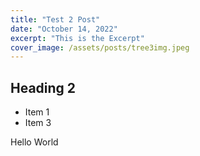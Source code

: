 ```yaml
---
title: "Test 2 Post"
date: "October 14, 2022"
excerpt: "This is the Excerpt"
cover_image: /assets/posts/tree3img.jpeg
---
```


## Heading 2

- Item 1
- Item 3

Hello World

